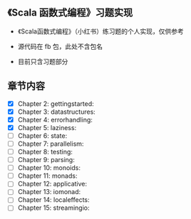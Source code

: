 《Scala 函数式编程》习题实现
---

- 《Scala函数式编程》（小红书）练习题的个人实现，仅供参考

- 源代码在 fb 包，此处不含包名

- 目前只含习题部分

章节内容
---

- [x] Chapter 2: gettingstarted:  
- [x] Chapter 3: datastructures:  
- [x] Chapter 4: errorhandling:   
- [x] Chapter 5: laziness:        
- [ ] Chapter 6: state:
- [ ] Chapter 7: parallelism:
- [ ] Chapter 8: testing: 
- [ ] Chapter 9: parsing: 
- [ ] Chapter 10: monoids:
- [ ] Chapter 11: monads:
- [ ] Chapter 12: applicative:
- [ ] Chapter 13: iomonad:
- [ ] Chapter 14: localeffects:
- [ ] Chapter 15: streamingio:
